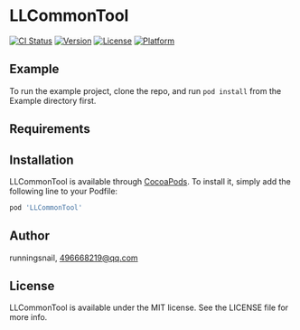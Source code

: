 # LLCommonTool

[![CI Status](https://img.shields.io/travis/runningsnail/LLCommonTool.svg?style=flat)](https://travis-ci.org/runningsnail/LLCommonTool)
[![Version](https://img.shields.io/cocoapods/v/LLCommonTool.svg?style=flat)](https://cocoapods.org/pods/LLCommonTool)
[![License](https://img.shields.io/cocoapods/l/LLCommonTool.svg?style=flat)](https://cocoapods.org/pods/LLCommonTool)
[![Platform](https://img.shields.io/cocoapods/p/LLCommonTool.svg?style=flat)](https://cocoapods.org/pods/LLCommonTool)

## Example

To run the example project, clone the repo, and run `pod install` from the Example directory first.

## Requirements

## Installation

LLCommonTool is available through [CocoaPods](https://cocoapods.org). To install
it, simply add the following line to your Podfile:

```ruby
pod 'LLCommonTool'
```

## Author

runningsnail, 496668219@qq.com

## License

LLCommonTool is available under the MIT license. See the LICENSE file for more info.
